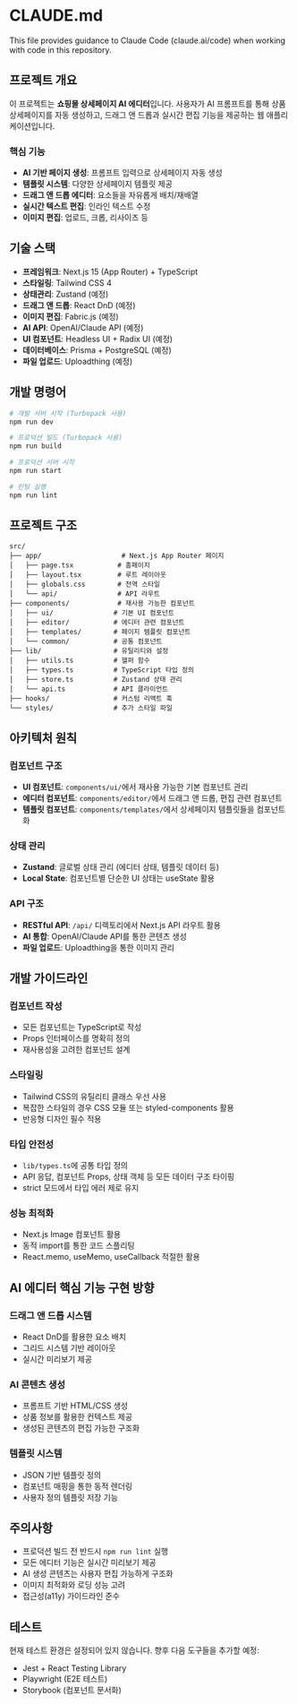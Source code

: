 # CLAUDE.md

This file provides guidance to Claude Code (claude.ai/code) when working with code in this repository.

## 프로젝트 개요

이 프로젝트는 **쇼핑몰 상세페이지 AI 에디터**입니다. 사용자가 AI 프롬프트를 통해 상품 상세페이지를 자동 생성하고, 드래그 앤 드롭과 실시간 편집 기능을 제공하는 웹 애플리케이션입니다.

### 핵심 기능
- **AI 기반 페이지 생성**: 프롬프트 입력으로 상세페이지 자동 생성
- **템플릿 시스템**: 다양한 상세페이지 템플릿 제공
- **드래그 앤 드롭 에디터**: 요소들을 자유롭게 배치/재배열
- **실시간 텍스트 편집**: 인라인 텍스트 수정
- **이미지 편집**: 업로드, 크롭, 리사이즈 등

## 기술 스택

- **프레임워크**: Next.js 15 (App Router) + TypeScript
- **스타일링**: Tailwind CSS 4
- **상태관리**: Zustand (예정)
- **드래그 앤 드롭**: React DnD (예정)
- **이미지 편집**: Fabric.js (예정)
- **AI API**: OpenAI/Claude API (예정)
- **UI 컴포넌트**: Headless UI + Radix UI (예정)
- **데이터베이스**: Prisma + PostgreSQL (예정)
- **파일 업로드**: Uploadthing (예정)

## 개발 명령어

```bash
# 개발 서버 시작 (Turbopack 사용)
npm run dev

# 프로덕션 빌드 (Turbopack 사용) 
npm run build

# 프로덕션 서버 시작
npm run start

# 린팅 실행
npm run lint
```

## 프로젝트 구조

```
src/
├── app/                    # Next.js App Router 페이지
│   ├── page.tsx           # 홈페이지
│   ├── layout.tsx         # 루트 레이아웃
│   ├── globals.css        # 전역 스타일
│   └── api/               # API 라우트
├── components/            # 재사용 가능한 컴포넌트
│   ├── ui/               # 기본 UI 컴포넌트
│   ├── editor/           # 에디터 관련 컴포넌트
│   ├── templates/        # 페이지 템플릿 컴포넌트
│   └── common/           # 공통 컴포넌트
├── lib/                  # 유틸리티와 설정
│   ├── utils.ts          # 헬퍼 함수
│   ├── types.ts          # TypeScript 타입 정의
│   ├── store.ts          # Zustand 상태 관리
│   └── api.ts            # API 클라이언트
├── hooks/                # 커스텀 리액트 훅
└── styles/               # 추가 스타일 파일
```

## 아키텍처 원칙

### 컴포넌트 구조
- **UI 컴포넌트**: `components/ui/`에서 재사용 가능한 기본 컴포넌트 관리
- **에디터 컴포넌트**: `components/editor/`에서 드래그 앤 드롭, 편집 관련 컴포넌트
- **템플릿 컴포넌트**: `components/templates/`에서 상세페이지 템플릿들을 컴포넌트화

### 상태 관리
- **Zustand**: 글로벌 상태 관리 (에디터 상태, 템플릿 데이터 등)
- **Local State**: 컴포넌트별 단순한 UI 상태는 useState 활용

### API 구조
- **RESTful API**: `/api/` 디렉토리에서 Next.js API 라우트 활용
- **AI 통합**: OpenAI/Claude API를 통한 콘텐츠 생성
- **파일 업로드**: Uploadthing을 통한 이미지 관리

## 개발 가이드라인

### 컴포넌트 작성
- 모든 컴포넌트는 TypeScript로 작성
- Props 인터페이스를 명확히 정의
- 재사용성을 고려한 컴포넌트 설계

### 스타일링
- Tailwind CSS의 유틸리티 클래스 우선 사용
- 복잡한 스타일의 경우 CSS 모듈 또는 styled-components 활용
- 반응형 디자인 필수 적용

### 타입 안전성
- `lib/types.ts`에 공통 타입 정의
- API 응답, 컴포넌트 Props, 상태 객체 등 모든 데이터 구조 타이핑
- strict 모드에서 타입 에러 제로 유지

### 성능 최적화
- Next.js Image 컴포넌트 활용
- 동적 import를 통한 코드 스플리팅
- React.memo, useMemo, useCallback 적절한 활용

## AI 에디터 핵심 기능 구현 방향

### 드래그 앤 드롭 시스템
- React DnD를 활용한 요소 배치
- 그리드 시스템 기반 레이아웃
- 실시간 미리보기 제공

### AI 콘텐츠 생성
- 프롬프트 기반 HTML/CSS 생성
- 상품 정보를 활용한 컨텍스트 제공
- 생성된 콘텐츠의 편집 가능한 구조화

### 템플릿 시스템
- JSON 기반 템플릿 정의
- 컴포넌트 매핑을 통한 동적 렌더링
- 사용자 정의 템플릿 저장 기능

## 주의사항

- 프로덕션 빌드 전 반드시 `npm run lint` 실행
- 모든 에디터 기능은 실시간 미리보기 제공
- AI 생성 콘텐츠는 사용자 편집 가능하게 구조화
- 이미지 최적화와 로딩 성능 고려
- 접근성(a11y) 가이드라인 준수

## 테스트

현재 테스트 환경은 설정되어 있지 않습니다. 향후 다음 도구들을 추가할 예정:
- Jest + React Testing Library
- Playwright (E2E 테스트)
- Storybook (컴포넌트 문서화)